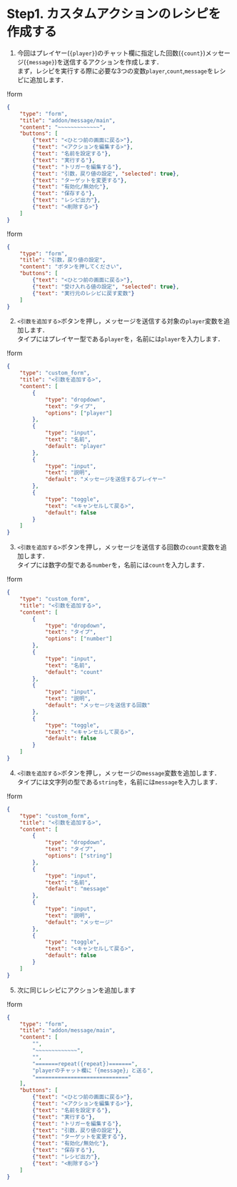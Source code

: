 # Step1. カスタムアクションのレシピを作成する

1. 今回はプレイヤー(`{player}`)のチャット欄に指定した回数(`{count}`)メッセージ(`{message}`)を送信するアクションを作成します．    
まず，レシピを実行する際に必要な3つの変数`player`,`count`,`message`をレシピに追加します．

!form
```json
{
    "type": "form",
    "title": "addon/message/main",
    "content": "~~~~~~~~~~~~~",
    "buttons": [
        {"text": "<ひとつ前の画面に戻る>"},
        {"text": "<アクションを編集する>"},
        {"text": "名前を設定する"},
        {"text": "実行する"},
        {"text": "トリガーを編集する"},
        {"text": "引数，戻り値の設定", "selected": true},
        {"text": "ターゲットを変更する"},
        {"text": "有効化/無効化"},
        {"text": "保存する"},
        {"text": "レシピ出力"},
        {"text": "<削除する>"}
    ]
}
```

!form
```json
{
    "type": "form",
    "title": "引数，戻り値の設定",
    "content": "ボタンを押してください",
    "buttons": [
        {"text": "<ひとつ前の画面に戻る>"},
        {"text": "受け入れる値の設定", "selected": true},
        {"text": "実行元のレシピに戻す変数"}
    ]
}
```

2. `<引数を追加する>`ボタンを押し，メッセージを送信する対象の`player`変数を追加します．     
タイプにはプレイヤー型である`player`を，名前には`player`を入力します．

!form
```json
{
    "type": "custom_form",
    "title": "<引数を追加する>",
    "content": [
        {
            "type": "dropdown",
            "text": "タイプ",
            "options": ["player"]
        },
        {
            "type": "input",
            "text": "名前",
            "default": "player"
        },
        {
            "type": "input",
            "text": "説明",
            "default": "メッセージを送信するプレイヤー"
        },
        {
            "type": "toggle",
            "text": "<キャンセルして戻る>",
            "default": false
        }
    ]
}
```

3. `<引数を追加する>`ボタンを押し，メッセージを送信する回数の`count`変数を追加します．    
タイプには数字の型である`number`を，名前には`count`を入力します．

!form
```json
{
    "type": "custom_form",
    "title": "<引数を追加する>",
    "content": [
        {
            "type": "dropdown",
            "text": "タイプ",
            "options": ["number"]
        },
        {
            "type": "input",
            "text": "名前",
            "default": "count"
        },
        {
            "type": "input",
            "text": "説明",
            "default": "メッセージを送信する回数"
        },
        {
            "type": "toggle",
            "text": "<キャンセルして戻る>",
            "default": false
        }
    ]
}
```

4. `<引数を追加する>`ボタンを押し，メッセージの`message`変数を追加します．    
タイプには文字列の型である`string`を，名前には`message`を入力します．

!form
```json
{
    "type": "custom_form",
    "title": "<引数を追加する>",
    "content": [
        {
            "type": "dropdown",
            "text": "タイプ",
            "options": ["string"]
        },
        {
            "type": "input",
            "text": "名前",
            "default": "message"
        },
        {
            "type": "input",
            "text": "説明",
            "default": "メッセージ"
        },
        {
            "type": "toggle",
            "text": "<キャンセルして戻る>",
            "default": false
        }
    ]
}
```

5. 次に同じレシピにアクションを追加します

!form
```json
{
    "type": "form",
    "title": "addon/message/main",
    "content": [
        "",
        "~~~~~~~~~~~~~",
        "",
        "=======repeat({repeat})=======",
        "playerのチャット欄に「{message}」と送る",
        "============================="
    ],
    "buttons": [
        {"text": "<ひとつ前の画面に戻る>"},
        {"text": "<アクションを編集する>"},
        {"text": "名前を設定する"},
        {"text": "実行する"},
        {"text": "トリガーを編集する"},
        {"text": "引数，戻り値の設定"},
        {"text": "ターゲットを変更する"},
        {"text": "有効化/無効化"},
        {"text": "保存する"},
        {"text": "レシピ出力"},
        {"text": "<削除する>"}
    ]
}
```